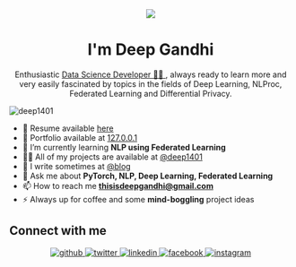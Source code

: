 <div align="center">
<img src="https://user-images.githubusercontent.com/42115530/92640221-9728ca00-f2fa-11ea-8994-c72b26e937de.gif" align="center"/>
</div>
<h1 align="center">I'm Deep Gandhi</h1>
<p align="center">Enthusiastic <a href="https://drive.google.com/file/d/1_j5vX0XKYuQRIuxiD_qigIYkEiK5isLt/view">Data Science Developer 👨‍💻 </a>, always ready to learn more and very easily fascinated by topics in the fields of Deep Learning, NLProc, Federated Learning and Differential Privacy. </p>


<p align="left"> <img src="https://komarev.com/ghpvc/?username=deep1401" alt="deep1401" /> </p>


- 📜 Resume available <a href="https://drive.google.com/file/d/1_j5vX0XKYuQRIuxiD_qigIYkEiK5isLt/view">here</a>
- 🏡 Portfolio available at [127.0.0.1](https://deep1401.github.io/)
- 🌱 I’m currently learning **NLP using Federated Learning**
- 👨‍💻 All of my projects are available at [@deep1401](https://github.com/deep1401)
- 📝 I write sometimes at [@blog](https://deep14010.github.io/)
- 💬 Ask me about **PyTorch, NLP, Deep Learning, Federated Learning**
- 📫 How to reach me **thisisdeepgandhi@gmail.com**
- ⚡ Always up for coffee and some **mind-boggling** project ideas



## Connect with me  
<div align="center">
<a href="https://github.com/deep1401" target="_blank">
<img src=https://img.shields.io/badge/github-%2324292e.svg?&style=for-the-badge&logo=github&logoColor=white alt=github style="margin-bottom: 5px;" />
</a>
<a href="https://twitter.com/deepgandhi_07" target="_blank">
<img src=https://img.shields.io/badge/twitter-%2300acee.svg?&style=for-the-badge&logo=twitter&logoColor=white alt=twitter style="margin-bottom: 5px;" />
</a>
<a href="https://linkedin.com/in/deep1401" target="_blank">
<img src=https://img.shields.io/badge/linkedin-%231E77B5.svg?&style=for-the-badge&logo=linkedin&logoColor=white alt=linkedin style="margin-bottom: 5px;" />
</a>
<a href="https://www.facebook.com/deepgandhi1401/" target="_blank">
<img src=https://img.shields.io/badge/facebook-%232E87FB.svg?&style=for-the-badge&logo=facebook&logoColor=white alt=facebook style="margin-bottom: 5px;" />
</a>
<a href="https://instagram.com/deepgandhi_07" target="_blank">
<img src=https://img.shields.io/badge/instagram-%23000000.svg?&style=for-the-badge&logo=instagram&logoColor=white alt=instagram style="margin-bottom: 5px;" />
</a>
</div>  
